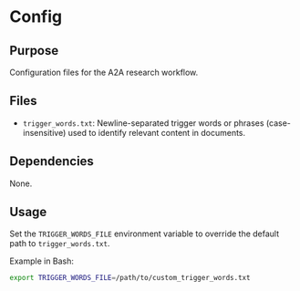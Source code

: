 # Config

## Purpose

Configuration files for the A2A research workflow.

## Files

- `trigger_words.txt`: Newline-separated trigger words or phrases (case-insensitive) used to identify relevant content in documents.

## Dependencies

None.

## Usage

Set the `TRIGGER_WORDS_FILE` environment variable to override the default path to `trigger_words.txt`.

Example in Bash:

```bash
export TRIGGER_WORDS_FILE=/path/to/custom_trigger_words.txt
```
